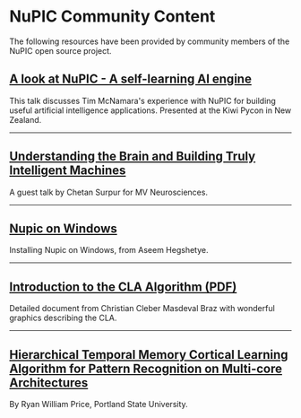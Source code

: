 
NuPIC Community Content
===========

The following resources have been provided by community members of the NuPIC open source project.

## <a href="http://www.youtube.com/watch?v=rY7GLyxINFY" rel="prettyPhoto" title="A look at NuPIC - A self-learning AI engine">A look at NuPIC - A self-learning AI engine</a>

This talk discusses Tim McNamara's experience with NuPIC for building useful artificial intelligence applications. Presented at the Kiwi Pycon in New Zealand.

* * *

## <a href="http://www.youtube.com/watch?v=o8Fs3aafl9g" rel="prettyPhoto" title="Understanding the Brain and Building Truly Intelligent Machines">Understanding the Brain and Building Truly Intelligent Machines</a>

A guest talk by Chetan Surpur for MV Neurosciences.

* * *

## <a href="http://www.youtube.com/watch?v=kwXHO8t8RrE" rel="prettyPhoto" title="Nupic on Windows">Nupic on Windows</a>

Installing Nupic on Windows, from Aseem Hegshetye.

* * *

## <a href="{{ site.baseurl }}/resources/community-content/IntroductiontoCLAAlgorithm.pdf">Introduction to the CLA Algorithm (PDF)</a>

Detailed document from Christian Cleber Masdeval Braz with wonderful graphics describing the CLA.

* * *

## [Hierarchical Temporal Memory Cortical Learning Algorithm for Pattern Recognition on Multi-core Architectures](http://pdxscholar.library.pdx.edu/open_access_etds/202/)

By Ryan William Price, Portland State University.